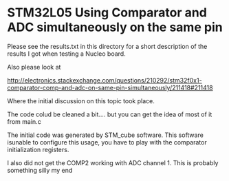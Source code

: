 STM32L05 Using Comparator and ADC simultaneously on the same pin
================================================================

Please see the results.txt in this directory for a short description of the results I got when testing a Nucleo board.

Also please look at 

http://electronics.stackexchange.com/questions/210292/stm32f0x1-comparator-comp-and-adc-on-same-pin-simultaneously/211418#211418


Where the initial discussion on this topic took place.

The code colud be cleaned a bit.... but you can get the idea of most of it from main.c

The initial code was generated by STM_cube software. This software isunable to configure this usage, you have to play with the comparator initialization registers.

I also did not get the COMP2 working with ADC channel 1. This is probably something silly my end 